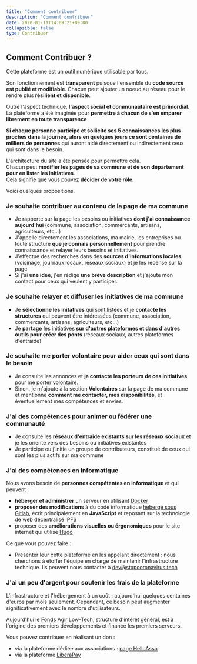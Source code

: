 ```yaml
---
title: "Comment contribuer"
description: "Comment contribuer"
date: 2020-01-11T14:09:21+09:00
collapsible: false
type: Contribuer
---
```


## Comment Contribuer ?

Cette plateforme est un outil numérique utilisable par tous.

Son fonctionnement est **transparent** puisque l'ensemble du **code source est publié et modifiable**.
Chacun peut ajouter un noeud au réseau pour le rendre plus **résilient et disponible**.

Outre l'aspect technique, **l'aspect social et communautaire est primordial**.  
La plateforme a été imaginée pour **permettre à chacun de s'en emparer librement en toute transparence**.

**Si chaque personne participe et sollicite ses 5 connaissances les plus proches dans la journée, alors en quelques jours ce sont centaines de milliers de personnes** qui auront aidé directement ou indirectement ceux qui sont dans le besoin.  

L'architecture du site a été pensée pour permettre cela.  
Chacun peut **modifier les pages de sa commune et de son département pour en lister les initiatives**.  
Cela signifie que vous pouvez **décider de votre rôle**.  

Voici quelques propositions.

### Je souhaite contribuer au contenu de la page de ma commune

- Je rapporte sur la page les besoins ou initiatives **dont j'ai connaissance aujourd'hui** (commune, association, commercants, artisans, agriculteurs, etc...)
- J'appelle directement les associations, ma mairie, les entreprises ou toute structure **que je connais personnellement** pour prendre connaissance et relayer leurs besoins et initiatives.
- J'effectue des recherches dans des **sources d'informations locales** (voisinage, journaux locaux, réseaux sociaux) et je les recense sur la page
- Si j'ai **une idée**, j'en rédige **une brève description** et j'ajoute mon contact pour ceux qui veulent y participer.

### Je souhaite relayer et diffuser les initiatives de ma commune

- Je **sélectionne les initatives** qui sont listées et je **contacte les structures** qui peuvent être intéressées (commune, association, commercants, artisans, agriculteurs, etc...)
- Je **partage** les initiatives **sur d'autres plateformes et dans d'autres outils pour créer des ponts** (réseaux sociaux, autres plateformes d'entraide)

### Je souhaite me porter volontaire pour aider ceux qui sont dans le besoin

- Je consulte les annonces et **je contacte les porteurs de ces initiatives** pour me porter volontaire.
- Sinon, je m'ajoute à la section **Volontaires** sur la page de ma commune et mentionne **comment me contacter, mes disponibilités**, et éventuellement mes compétences et envies.

### J'ai des compétences pour animer ou fédérer une communauté

- Je consulte les **réseaux d'entraide existants sur les réseaux sociaux** et je les oriente vers des besoins ou initiatives existantes
- Je participe ou j'initie un groupe de contributeurs, constitué de ceux qui sont les plus actifs sur ma commune

### J'ai des compétences en informatique

Nous avons besoin de **personnes compétentes en informatique** et qui peuvent :

- **héberger et administrer** un serveur en utilisant [Docker](https://docs.docker.com/)
- **proposer des modifications** à du code informatique [hébergé sous Gitlab](https://gitlab.com/stopcoronavirus/), écrit principalement en **JavaScript** et reposant sur la technologie de web décentralisé [IPFS](https://ipfs.io/)
- proposer des **améliorations visuelles ou érgonomiques** pour le site internet qui utilise [Hugo](https://gohugo.io/)

Ce que vous pouvez faire :

- Présenter leur cette plateforme en les appelant directement : nous cherchons à étoffer l'équipe en charge de maintenir l'infrastructure technique. Ils peuvent nous contacter à [dev@stopcoronavirus.tech](mailto:dev@stopcoronavirus.tech)

### J'ai un peu d'argent pour soutenir les frais de la plateforme

L'infrastructure et l'hébergement à un coût : aujourd'hui quelques centaines d'euros par mois seulement. 
Cependant, ce besoin peut augmenter significativement avec le nombre d'utilisateurs.

Aujourd'hui le [Fonds Agir Low-Tech](https://agir.lowtech.fr), structure d'intérêt général, est à l'origine des premiers développements et finance les premiers serveurs.

Vous pouvez contribuer en réalisant un don :

- via la plateforme dédiée aux associations : [page HelloAsso](https://www.helloasso.com/associations/le-fonds-agir-low-tech/formulaires/16)
- via la plateforme [LiberaPay](https://liberapay.com/StopCoronavirus.Tech/donate)